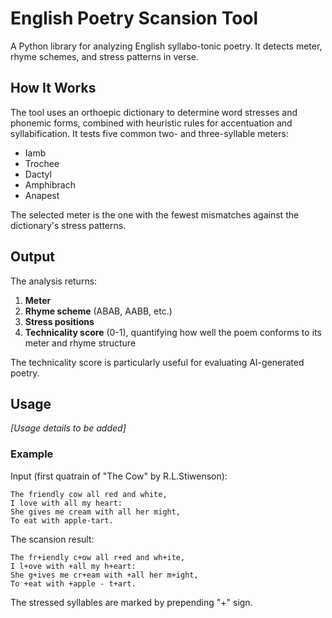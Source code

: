 # English Poetry Scansion Tool

A Python library for analyzing English syllabo-tonic poetry. It detects meter,
rhyme schemes, and stress patterns in verse.

## How It Works

The tool uses an orthoepic dictionary to determine word stresses and phonemic
forms, combined with heuristic rules for accentuation and syllabification. It
tests five common two- and three-syllable meters:
- Iamb
- Trochee
- Dactyl
- Amphibrach
- Anapest

The selected meter is the one with the fewest mismatches against the
dictionary's stress patterns.


## Output

The analysis returns:
1. **Meter**
2. **Rhyme scheme** (ABAB, AABB, etc.)
3. **Stress positions**
4. **Technicality score** (0-1), quantifying how well the poem conforms to its
meter and rhyme structure

The technicality score is particularly useful for evaluating AI-generated
poetry.


## Usage

*[Usage details to be added]*


### Example

Input (first quatrain of "The Cow" by R.L.Stiwenson):

```
The friendly cow all red and white,
I love with all my heart:
She gives me cream with all her might,
To eat with apple-tart.
```

The scansion result:

```
The fr+iendly c+ow all r+ed and wh+ite,
I l+ove with +all my h+eart:
She g+ives me cr+eam with +all her m+ight,
To +eat with +apple - t+art.
```

The stressed syllables are marked by prepending "+" sign.


